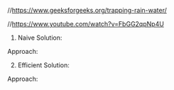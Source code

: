 //https://www.geeksforgeeks.org/trapping-rain-water/

//https://www.youtube.com/watch?v=FbGG2qpNp4U

1. Naive Solution:

Approach: 

2. Efficient Solution:

Approach: 